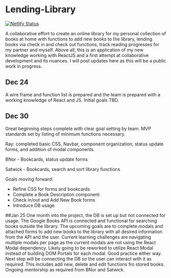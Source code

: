 # Lending-Library
[![Netlify Status](https://api.netlify.com/api/v1/badges/4bbec547-be25-4a72-aaf4-d0584c9633b7/deploy-status)](https://app.netlify.com/sites/lendinglibrarybythelads/deploys)


A collaborative effort to create an online library for my personal collection of books at home with functions to add new books to the library, lending books via check in 
and check out functions, track reading progresses for my partner and myself. Above all, this is an application of my new knowledge working with ReactJS and a first attempt
at collaborative development and its nuances. I will post updates here as this will be a public work in progress.

## Dec 24
A wire frame and function list is prepared and the team is prepared with a working knowledge of React and JS. Initial goals TBD.

## Dec 30
Great beginning steps complete with clear goal setting by team. MVP standards set by listing of minimum functions necessary. 

Ray: completed basic CSS, Navbar, component organization, status update forms, and addition of modal components.

BNor - Bookcards, status update forms

Satwick - Bookcards, search and sort library functions


Goals moving forward:
- Refine CSS for forms and bookcards
- Complete a Book Description component
- Check in/out and Add New Book forms
- Introduce DB usage

##Jan 25
 One month into the project, the DB is set up but not connected for usage. The Google Books API is connected and functional for searching books outside the library. The upcoming goals are to complete modals and attached forms to add new books to the library with all desired information from the API and the user. Current learning challenges are navigating multiple modals per page as the current modals are not using the React Modal dependency. Likely going to be reworked to utilize React Modal instead of building DOM Portals for each modal. Good practice either way. Next step will be connecting the DB so the user can interact with it as required. This includes add new, delete and edit functions fro stored books. Ongoing mentorship as required from BNor and Satwick.
